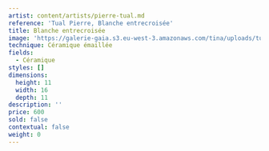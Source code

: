 ```yaml
---
artist: content/artists/pierre-tual.md
reference: 'Tual Pierre, Blanche entrecroisée'
title: Blanche entrecroisée
image: 'https://galerie-gaia.s3.eu-west-3.amazonaws.com/tina/uploads/tual-pierre/galerie-gaia-pierre tualIMG_5697.jpg'
technique: Céramique émaillée
fields:
  - Céramique
styles: []
dimensions:
  height: 11
  width: 16
  depth: 11
description: ''
price: 600
sold: false
contextual: false
weight: 0
---
```


